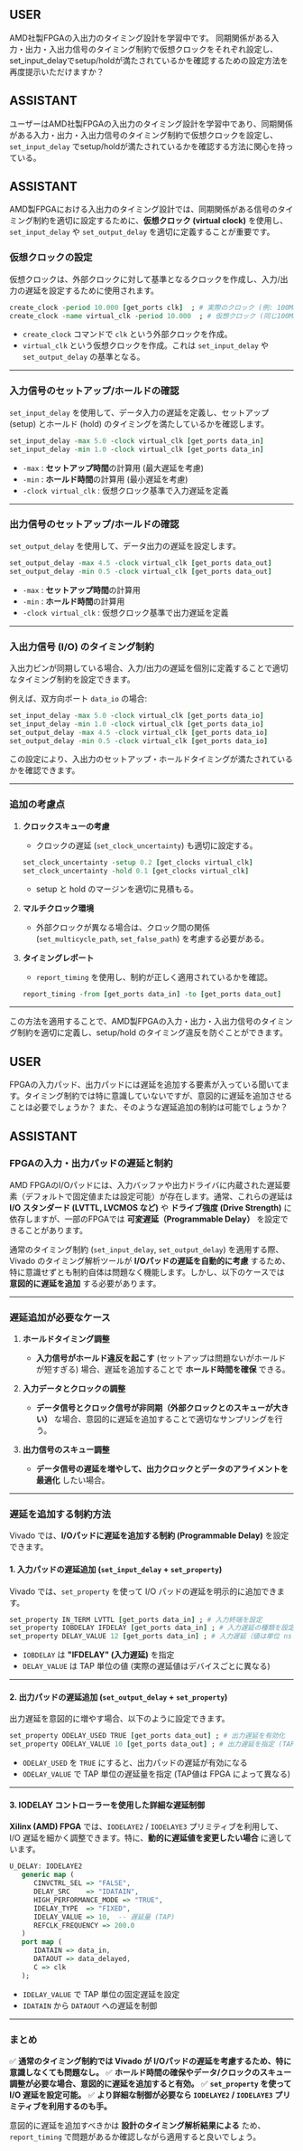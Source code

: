 ## USER
AMD社製FPGAの入出力のタイミング設計を学習中です。
同期関係がある入力・出力・入出力信号のタイミング制約で仮想クロックをそれぞれ設定し、set_input_delayでsetup/holdが満たされているかを確認するための設定方法を再度提示いただけますか？

## ASSISTANT
ユーザーはAMD社製FPGAの入出力のタイミング設計を学習中であり、同期関係がある入力・出力・入出力信号のタイミング制約で仮想クロックを設定し、`set_input_delay` でsetup/holdが満たされているかを確認する方法に関心を持っている。

## ASSISTANT
AMD製FPGAにおける入出力のタイミング設計では、同期関係がある信号のタイミング制約を適切に設定するために、**仮想クロック (virtual clock)** を使用し、`set_input_delay` や `set_output_delay` を適切に定義することが重要です。

### **仮想クロックの設定**
仮想クロックは、外部クロックに対して基準となるクロックを作成し、入力/出力の遅延を設定するために使用されます。

```tcl
create_clock -period 10.000 [get_ports clk]  ; # 実際のクロック (例: 100MHz)
create_clock -name virtual_clk -period 10.000  ; # 仮想クロック (同じ100MHzを想定)
```

- `create_clock` コマンドで `clk` という外部クロックを作成。
- `virtual_clk` という仮想クロックを作成。これは `set_input_delay` や `set_output_delay` の基準となる。

---

### **入力信号のセットアップ/ホールドの確認**
`set_input_delay` を使用して、データ入力の遅延を定義し、セットアップ (setup) とホールド (hold) のタイミングを満たしているかを確認します。

```tcl
set_input_delay -max 5.0 -clock virtual_clk [get_ports data_in]
set_input_delay -min 1.0 -clock virtual_clk [get_ports data_in]
```

- `-max` : **セットアップ時間**の計算用 (最大遅延を考慮)
- `-min` : **ホールド時間**の計算用 (最小遅延を考慮)
- `-clock virtual_clk` : 仮想クロック基準で入力遅延を定義

---

### **出力信号のセットアップ/ホールドの確認**
`set_output_delay` を使用して、データ出力の遅延を設定します。

```tcl
set_output_delay -max 4.5 -clock virtual_clk [get_ports data_out]
set_output_delay -min 0.5 -clock virtual_clk [get_ports data_out]
```

- `-max` : **セットアップ時間**の計算用
- `-min` : **ホールド時間**の計算用
- `-clock virtual_clk` : 仮想クロック基準で出力遅延を定義

---

### **入出力信号 (I/O) のタイミング制約**
入出力ピンが同期している場合、入力/出力の遅延を個別に定義することで適切なタイミング制約を設定できます。

例えば、双方向ポート `data_io` の場合:
```tcl
set_input_delay -max 5.0 -clock virtual_clk [get_ports data_io]
set_input_delay -min 1.0 -clock virtual_clk [get_ports data_io]
set_output_delay -max 4.5 -clock virtual_clk [get_ports data_io]
set_output_delay -min 0.5 -clock virtual_clk [get_ports data_io]
```

この設定により、入出力のセットアップ・ホールドタイミングが満たされているかを確認できます。

---

### **追加の考慮点**
1. **クロックスキューの考慮**
   - クロックの遅延 (`set_clock_uncertainty`) も適切に設定する。
   ```tcl
   set_clock_uncertainty -setup 0.2 [get_clocks virtual_clk]
   set_clock_uncertainty -hold 0.1 [get_clocks virtual_clk]
   ```
   - setup と hold のマージンを適切に見積もる。

2. **マルチクロック環境**
   - 外部クロックが異なる場合は、クロック間の関係 (`set_multicycle_path`, `set_false_path`) を考慮する必要がある。

3. **タイミングレポート**
   - `report_timing` を使用し、制約が正しく適用されているかを確認。
   ```tcl
   report_timing -from [get_ports data_in] -to [get_ports data_out]
   ```

---

この方法を適用することで、AMD製FPGAの入力・出力・入出力信号のタイミング制約を適切に定義し、setup/hold のタイミング違反を防ぐことができます。

## USER
FPGAの入力パッド、出力パッドには遅延を追加する要素が入っている聞いてます。タイミング制約では特に意識していないですが、意図的に遅延を追加させることは必要でしょうか？
また、そのような遅延追加の制約は可能でしょうか？

## ASSISTANT
### **FPGAの入力・出力パッドの遅延と制約**
AMD FPGAのI/Oパッドには、入力バッファや出力ドライバに内蔵された遅延要素（デフォルトで固定値または設定可能）が存在します。通常、これらの遅延は **I/O スタンダード (LVTTL, LVCMOS など)** や **ドライブ強度 (Drive Strength)** に依存しますが、一部のFPGAでは **可変遅延（Programmable Delay）** を設定できることがあります。

通常のタイミング制約 (`set_input_delay`, `set_output_delay`) を適用する際、Vivado のタイミング解析ツールが **I/Oパッドの遅延を自動的に考慮** するため、特に意識せずとも制約自体は問題なく機能します。しかし、以下のケースでは **意図的に遅延を追加** する必要があります。

---

### **遅延追加が必要なケース**
1. **ホールドタイミング調整**
   - **入力信号がホールド違反を起こす** (セットアップは問題ないがホールドが短すぎる) 場合、遅延を追加することで **ホールド時間を確保** できる。
   
2. **入力データとクロックの調整**
   - **データ信号とクロック信号が非同期（外部クロックとのスキューが大きい）** な場合、意図的に遅延を追加することで適切なサンプリングを行う。

3. **出力信号のスキュー調整**
   - **データ信号の遅延を増やして、出力クロックとデータのアライメントを最適化** したい場合。

---

### **遅延を追加する制約方法**
Vivado では、**I/Oパッドに遅延を追加する制約 (Programmable Delay)** を設定できます。

#### **1. 入力パッドの遅延追加 (`set_input_delay` + `set_property`)**
Vivado では、`set_property` を使って I/O パッドの遅延を明示的に追加できます。

```tcl
set_property IN_TERM LVTTL [get_ports data_in] ; # 入力終端を設定
set_property IOBDELAY IFDELAY [get_ports data_in] ; # 入力遅延の種類を設定
set_property DELAY_VALUE 12 [get_ports data_in] ; # 入力遅延（値は単位 ns ではなくTAP値）
```

- `IOBDELAY` は **"IFDELAY" (入力遅延)** を指定
- `DELAY_VALUE` は TAP 単位の値 (実際の遅延値はデバイスごとに異なる)

---

#### **2. 出力パッドの遅延追加 (`set_output_delay` + `set_property`)**
出力遅延を意図的に増やす場合、以下のように設定できます。

```tcl
set_property ODELAY_USED TRUE [get_ports data_out] ; # 出力遅延を有効化
set_property ODELAY_VALUE 10 [get_ports data_out] ; # 出力遅延を指定 (TAP単位)
```

- `ODELAY_USED` を `TRUE` にすると、出力パッドの遅延が有効になる
- `ODELAY_VALUE` で TAP 単位の遅延量を指定 (TAP値は FPGA によって異なる)

---

#### **3. IODELAY コントローラーを使用した詳細な遅延制御**
**Xilinx (AMD) FPGA** では、`IODELAYE2` / `IODELAYE3` プリミティブを利用して、I/O 遅延を細かく調整できます。特に、**動的に遅延値を変更したい場合** に適しています。

```vhdl
U_DELAY: IODELAYE2
   generic map (
      CINVCTRL_SEL => "FALSE",
      DELAY_SRC    => "IDATAIN",
      HIGH_PERFORMANCE_MODE => "TRUE",
      IDELAY_TYPE  => "FIXED",
      IDELAY_VALUE => 10,  -- 遅延量 (TAP)
      REFCLK_FREQUENCY => 200.0
   )
   port map (
      IDATAIN => data_in,
      DATAOUT => data_delayed,
      C => clk
   );
```
- `IDELAY_VALUE` で TAP 単位の固定遅延を設定
- `IDATAIN` から `DATAOUT` への遅延を制御

---

### **まとめ**
✅ **通常のタイミング制約では Vivado が I/Oパッドの遅延を考慮するため、特に意識しなくても問題なし。**
✅ **ホールド時間の確保やデータ/クロックのスキュー調整が必要な場合、意図的に遅延を追加すると有効。**
✅ **`set_property` を使って I/O 遅延を設定可能。**
✅ **より詳細な制御が必要なら `IODELAYE2` / `IODELAYE3` プリミティブを利用するのも手。**

意図的に遅延を追加すべきかは **設計のタイミング解析結果による** ため、`report_timing` で問題があるか確認しながら適用すると良いでしょう。